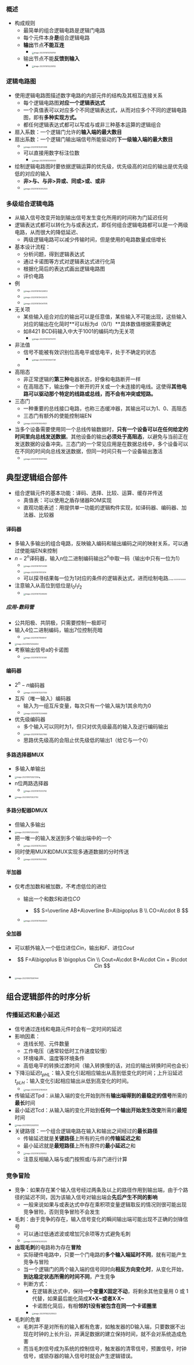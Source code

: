 ### 概述

- 构成规则
  - 最简单的组合逻辑电路是逻辑门电路
  - 每个元件本身**是**组合逻辑电路
  - **输出**节点**不能互连**
    - <img src="https://thdlrt.oss-cn-beijing.aliyuncs.com/image-20231016102158708.png" alt="image-20231016102158708" style="zoom:33%;" />
  - 输出节点不能**反馈到输入**
    - <img src="https://thdlrt.oss-cn-beijing.aliyuncs.com/image-20231016102208155.png" alt="image-20231016102208155" style="zoom:33%;" />

### 逻辑电路图

- 使用逻辑电路图描述数字电路的内部元件的结构及其相互连接关系
  - 每个逻辑电路图**对应一个逻辑表达式**
  - 一个真值表可以对应多个不同逻辑表达式，从而对应多个不同的逻辑电路图，即有**多种实现方式。**
  - 都任何逻辑表达式都可以写成与或非三种基本运算的逻辑组合
- 扇入系数：一个逻辑门允许的**输入端的最大数目**
- 扇出系数：一个逻辑门输出端信号所能驱动的**下一级输入端的最大数目**
  - <img src="https://thdlrt.oss-cn-beijing.aliyuncs.com/image-20231016102813998.png" alt="image-20231016102813998" style="zoom:33%;" />
  - 可以直接用数字标注位数
    - <img src="https://thdlrt.oss-cn-beijing.aliyuncs.com/image-20231016103410009.png" alt="image-20231016103410009" style="zoom:33%;" />
- 绘制逻辑电路图时要依据逻辑运算的优先级，优先级高的对应的输出是优先级低的对应的输入
  - **非>与、与非>异或、同或>或、或非**
  - <img src="https://thdlrt.oss-cn-beijing.aliyuncs.com/image-20231016103052593.png" alt="image-20231016103052593" style="zoom:33%;" />

### 多级组合逻辑电路

- 从输入信号改变开始到输出信号发生变化所用的时间称为门延迟任何
- 逻辑表达式都可以转化为与或表达式，即任何组合逻辑电路都可以是一个两级电路，从而很大的降低延迟、
  - 两级逻辑电路可以减少传输时间，但是使用的电路数量成倍增长
- 基本设计流程：
  - 分析问题，得到逻辑表达式
  - 通过卡诺图等方式对逻辑表达式进行化简
  - 根据化简后的表达式画出逻辑电路图
  - 评价电路
- 例
  - <img src="https://thdlrt.oss-cn-beijing.aliyuncs.com/image-20231016104328053.png" alt="image-20231016104328053" style="zoom:33%;" />
  - <img src="https://thdlrt.oss-cn-beijing.aliyuncs.com/image-20231016104339375.png" alt="image-20231016104339375" style="zoom:33%;" />
  - <img src="https://thdlrt.oss-cn-beijing.aliyuncs.com/image-20231016104347976.png" alt="image-20231016104347976" style="zoom:33%;" />
- 无关项
  - 某些输入组合对应的输出可以是任意值，某些输入不可能出现，这些输入对应的输出在化简时**可以标为d（0/1）**具体数值根据需要确定
  - 如8421 BCD码输入中大于1001的编码均为无关项
    - <img src="https://thdlrt.oss-cn-beijing.aliyuncs.com/image-20231016104750701.png" alt="image-20231016104750701" style="zoom:33%;" />
- 非法值
  - 信号不能被有效识别位高电平或低电平，处于不确定的状态
    - <img src="https://thdlrt.oss-cn-beijing.aliyuncs.com/image-20231016104647391.png" alt="image-20231016104647391" style="zoom:33%;" />
  - 
- 高阻态
  - 非正常逻辑的**第三种**电器状态，好像和电路断开一样
  - 在高阻态下，输出像一个断开的开关或一个未连接的电线。这使得**其他电路可以驱动那个特定的线路或总线，而不会有冲突或短路。**
- 三态门
  - 一种重要的总线接口电路，也称三态缓冲器，其输出可以为1、0、高阻态
  - 三态门有额外的使能控制端EN
  - <img src="https://thdlrt.oss-cn-beijing.aliyuncs.com/image-20231016105541631.png" alt="image-20231016105541631" style="zoom:33%;" />
- 当多个设备需要使用同一个总线传输数据时，**只有一个设备可以在任何给定的时间里向总线发送数据**。其他设备的输出**必须处于高阻态**，以避免与当前正在发送数据的设备冲突。三态门的一个常见应用是在数据总线中，多个设备可以在不同的时间向总线发送数据，但同一时间只有一个设备输出激活
  - <img src="https://thdlrt.oss-cn-beijing.aliyuncs.com/image-20231016105917960.png" alt="image-20231016105917960" style="zoom:33%;" />

## 典型逻辑组合部件

- 组合逻辑元件的基本功能：译码、选择、比较、运算、缓存并传送
  - 真值表：可以使用之盾存储器ROM实现
  - 直观功能表述：用提供单一功能的逻辑构件实现，如译码器、编码器、加法器、比较器

#### 译码器

- 多输入多输出的组合电路，反映输入编码和输出编码之间的映射关系，可以通过使能端EN来控制
- $n-2^n$译码器，输入n位二进制编码输出$2^n$中取一码（输出中只有一位为1）
  - <img src="https://thdlrt.oss-cn-beijing.aliyuncs.com/image-20231016110734390.png" alt="image-20231016110734390" style="zoom:33%;" />
  - <img src="https://thdlrt.oss-cn-beijing.aliyuncs.com/image-20231016111013014.png" alt="image-20231016111013014" style="zoom:33%;" />
  - 可以探寻结果每一位为1对应的条件的逻辑表达式，进而绘制电路<img src="https://thdlrt.oss-cn-beijing.aliyuncs.com/image-20231016111438018.png" alt="image-20231016111438018" style="zoom:25%;" />
- 注意输入从高位到低位是$I_0I_1I_2$
  - <img src="https://thdlrt.oss-cn-beijing.aliyuncs.com/image-20231016111240649.png" alt="image-20231016111240649" style="zoom:33%;" />

##### 应用-数码管

- 公共阳极、共阴极，只需要控制一极即可
- 输入4位二进制编码，输出7位控制亮暗
  - <img src="https://thdlrt.oss-cn-beijing.aliyuncs.com/image-20231016111848147.png" alt="image-20231016111848147" style="zoom:33%;" />
- <img src="https://thdlrt.oss-cn-beijing.aliyuncs.com/image-20231016112042654.png" alt="image-20231016112042654" style="zoom:33%;" />
- 考察输出信号a的卡诺图
  - <img src="https://thdlrt.oss-cn-beijing.aliyuncs.com/image-20231016112130390.png" alt="image-20231016112130390" style="zoom:33%;" />

#### 编码器

- $2^n-n$编码器
  - <img src="https://thdlrt.oss-cn-beijing.aliyuncs.com/image-20231016112257559.png" alt="image-20231016112257559" style="zoom:33%;" />
- 互斥（唯一输入）编码器
  - 输入为一组互斥变量，每次只有一个输入端为1其余均为0
  - <img src="https://thdlrt.oss-cn-beijing.aliyuncs.com/image-20231016112354880.png" alt="image-20231016112354880" style="zoom:33%;" />
- 优先级编码器
  - 多个输入可以同时为1，但只对优先级最高的输入及逆行编码输出
  - <img src="https://thdlrt.oss-cn-beijing.aliyuncs.com/image-20231016112627982.png" alt="image-20231016112627982" style="zoom:33%;" />
  - 思路优先级高的会阻止优先级低的输出1（给它与一个0）

#### 多路选择器MUX

- 多输入单输出
- <img src="https://thdlrt.oss-cn-beijing.aliyuncs.com/image-20231016112927258.png" alt="image-20231016112927258" style="zoom:33%;" />、
- n位两路选择器
  - <img src="https://thdlrt.oss-cn-beijing.aliyuncs.com/image-20231016113312782.png" alt="image-20231016113312782" style="zoom:33%;" />
- <img src="https://thdlrt.oss-cn-beijing.aliyuncs.com/image-20231016113537750.png" alt="image-20231016113537750" style="zoom:33%;" />

#### 多路分配器DMUX

- 但输入多输出
- <img src="https://thdlrt.oss-cn-beijing.aliyuncs.com/image-20231016112934350.png" alt="image-20231016112934350" style="zoom:33%;" />
- 把一唯一的输入发送到多个输出端中的一个
  - <img src="https://thdlrt.oss-cn-beijing.aliyuncs.com/image-20231016115239412.png" alt="image-20231016115239412" style="zoom:33%;" />
- 同时使用MUX和DMUX实现多通道数据的分时传送
  - <img src="https://thdlrt.oss-cn-beijing.aliyuncs.com/image-20231016115317606.png" alt="image-20231016115317606" style="zoom:33%;" />

#### 半加器

- 仅考虑加数和被加数，不考虑低位的进位

  - 输出一个和数$S$和进位$CO$

    - $$
      S=\overline AB+A\overline B=A\bigoplus B \\
      CO=A\cdot B
      $$

  - <img src="https://thdlrt.oss-cn-beijing.aliyuncs.com/image-20231016115648020.png" alt="image-20231016115648020" style="zoom: 33%;" />

#### 全加器

- 可以额外输入一个低位进位$Cin$，输出和$F$、进位$Cout$

- $$
  F=A\bigoplus B \bigoplus Cin \\
  Cout=A\cdot B+A\cdot Cin + B\cdot Cin
  $$

- <img src="https://thdlrt.oss-cn-beijing.aliyuncs.com/image-20231016115907444.png" alt="image-20231016115907444" style="zoom:33%;" />

## 组合逻辑部件的时序分析

### 传播延迟和最小延迟

- 信号通过连线和电路元件时会有一定时间的延迟
- 影响因素：
  - 连线长短、元件数量
  - 工作电压（通常较低时工作速度较慢）
  - 环境噪声、温度等环境条件
  - 高低电平的转换过渡时间（输入转换慢的话，对应的输出转换时间也会长）
- 下降沿延迟$t_{pHL}$：输入变化引起相应输出从高到低变化的时间；上升沿延迟$t_{pLH}$：输入变化引起相应输出从低到高变化的时间。
  - <img src="https://thdlrt.oss-cn-beijing.aliyuncs.com/image-20231016121854824.png" alt="image-20231016121854824" style="zoom:33%;" />
- 传输延迟Tpd：从输入端的变化开始到所有**输出端得到的最稳定的信号**所需的**最长**时间
- 最小延迟Tcd：从输入端的变化开始到**任何一个输出开始发生改变**所需的**最短**时间
- <img src="https://thdlrt.oss-cn-beijing.aliyuncs.com/image-20231016122620555.png" alt="image-20231016122620555" style="zoom:33%;" />
- 关键路径：一个组合逻辑电路在输入和输出之间经过的**最长路径**
  - 传输延迟就是**关键路径**上所有的元件的**传输延迟之和**
  - 最小延迟就是**最短路径**上所有原件的**最小延迟**之和
  - <img src="https://thdlrt.oss-cn-beijing.aliyuncs.com/image-20231016123159122.png" alt="image-20231016123159122" style="zoom:33%;" />
  - 注意反相输入端与或门按照或/与非门进行计算

### 竞争冒险

- 竞争：如果存在某个输入信号经过两条及以上的路径作用到输出端，由于个路径的延迟不同，因为该输入信号对输出端会**先后产生不同的影响**
  - 一般来说如果与或表达式中存在乘积项变量逻辑取反的情况则很可能出现竞争冒险，否则竞争冒险不会发生
- 毛刺：由于竞争的存在，输入信号变化的瞬间输出端可能出现不正确的剑锋信号
  - 可以通过低通滤波或增加冗余项等方式避免毛刺
  - <img src="https://thdlrt.oss-cn-beijing.aliyuncs.com/image-20231016123751270.png" alt="image-20231016123751270" style="zoom:33%;" />
- **出现毛刺**的电路称为存在**冒险**
  - 实际硬件电路中，只要一个门电路的**多个输入端延时不同**，就有可能产生竞争与冒险
  - 当一个逻辑门的两个输入端的信号同时向**相反方向变化时**，从变化开始，**到达稳定状态所需的时间不同**，产生竞争
  - 判断方式：
    - 在逻辑表达式中，保持**一个变量X固定不动**，将剩余其他变量用 0 或 1 代替，如果最后能化简成**X+X\~或者X·X~** 
    - 卡诺图化简后，有相**邻的1没有被包含在同一个卡诺圈里**
    - <img src="https://thdlrt.oss-cn-beijing.aliyuncs.com/image-20231019225205923.png" alt="image-20231019225205923" style="zoom:33%;" />
- 毛刺的危害
  - 毛刺并不是对所有的输入都有危害，如触发器的D输入端，只要数据不出现在时钟的上长升沿，并满足数据的建立保持时间，就不会对系统造成危害
  - 而当毛刺信号成为系统的控制信号，触发器的清零信号，预置信号，时钟信号，或锁存器的输入信号时就会产生逻辑错误。